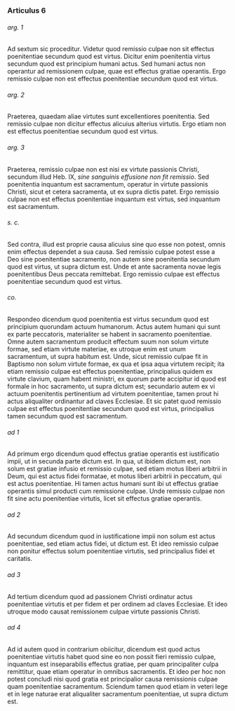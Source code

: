 ### Articulus 6

###### arg. 1
Ad sextum sic proceditur. Videtur quod remissio culpae non sit effectus poenitentiae secundum quod est virtus. Dicitur enim poenitentia virtus secundum quod est principium humani actus. Sed humani actus non operantur ad remissionem culpae, quae est effectus gratiae operantis. Ergo remissio culpae non est effectus poenitentiae secundum quod est virtus.

###### arg. 2
Praeterea, quaedam aliae virtutes sunt excellentiores poenitentia. Sed remissio culpae non dicitur effectus alicuius alterius virtutis. Ergo etiam non est effectus poenitentiae secundum quod est virtus.

###### arg. 3
Praeterea, remissio culpae non est nisi ex virtute passionis Christi, secundum illud Heb. IX, *sine sanguinis effusione non fit remissio*. Sed poenitentia inquantum est sacramentum, operatur in virtute passionis Christi, sicut et cetera sacramenta, ut ex supra dictis patet. Ergo remissio culpae non est effectus poenitentiae inquantum est virtus, sed inquantum est sacramentum.

###### s. c.
Sed contra, illud est proprie causa alicuius sine quo esse non potest, omnis enim effectus dependet a sua causa. Sed remissio culpae potest esse a Deo sine poenitentiae sacramento, non autem sine poenitentia secundum quod est virtus, ut supra dictum est. Unde et ante sacramenta novae legis poenitentibus Deus peccata remittebat. Ergo remissio culpae est effectus poenitentiae secundum quod est virtus.

###### co.
Respondeo dicendum quod poenitentia est virtus secundum quod est principium quorundam actuum humanorum. Actus autem humani qui sunt ex parte peccatoris, materialiter se habent in sacramento poenitentiae. Omne autem sacramentum producit effectum suum non solum virtute formae, sed etiam virtute materiae, ex utroque enim est unum sacramentum, ut supra habitum est. Unde, sicut remissio culpae fit in Baptismo non solum virtute formae, ex qua et ipsa aqua virtutem recipit; ita etiam remissio culpae est effectus poenitentiae, principalius quidem ex virtute clavium, quam habent ministri, ex quorum parte accipitur id quod est formale in hoc sacramento, ut supra dictum est; secundario autem ex vi actuum poenitentis pertinentium ad virtutem poenitentiae, tamen prout hi actus aliqualiter ordinantur ad claves Ecclesiae. Et sic patet quod remissio culpae est effectus poenitentiae secundum quod est virtus, principalius tamen secundum quod est sacramentum.

###### ad 1
Ad primum ergo dicendum quod effectus gratiae operantis est iustificatio impii, ut in secunda parte dictum est. In qua, ut ibidem dictum est, non solum est gratiae infusio et remissio culpae, sed etiam motus liberi arbitrii in Deum, qui est actus fidei formatae, et motus liberi arbitrii in peccatum, qui est actus poenitentiae. Hi tamen actus humani sunt ibi ut effectus gratiae operantis simul producti cum remissione culpae. Unde remissio culpae non fit sine actu poenitentiae virtutis, licet sit effectus gratiae operantis.

###### ad 2
Ad secundum dicendum quod in iustificatione impii non solum est actus poenitentiae, sed etiam actus fidei, ut dictum est. Et ideo remissio culpae non ponitur effectus solum poenitentiae virtutis, sed principalius fidei et caritatis.

###### ad 3
Ad tertium dicendum quod ad passionem Christi ordinatur actus poenitentiae virtutis et per fidem et per ordinem ad claves Ecclesiae. Et ideo utroque modo causat remissionem culpae virtute passionis Christi.

###### ad 4
Ad id autem quod in contrarium obiicitur, dicendum est quod actus poenitentiae virtutis habet quod sine eo non possit fieri remissio culpae, inquantum est inseparabilis effectus gratiae, per quam principaliter culpa remittitur, quae etiam operatur in omnibus sacramentis. Et ideo per hoc non potest concludi nisi quod gratia est principalior causa remissionis culpae quam poenitentiae sacramentum. Sciendum tamen quod etiam in veteri lege et in lege naturae erat aliqualiter sacramentum poenitentiae, ut supra dictum est.

